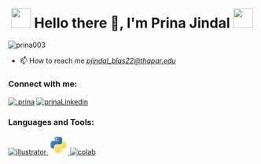<h1 align="center"><img width="40" height="40" src="https://icons-for-free.com/iff/png/512/Coding-1320568096072194118.png" > Hello there 👋, I'm Prina Jindal <img width="40" height="40" src="https://icons-for-free.com/iff/png/512/Coding-1320568096072194118.png"></h1> 

<p align="left"> <img src="https://komarev.com/ghpvc/?username=prina003&label=Profile%20views&color=0e75b6&style=flat" alt="prina003" /> </p>

- 📫 How to reach me *pjindal_blas22@thapar.edu*

<h3 align="left">Connect with me:</h3>
<p align="left">
<a href="https://instagram.com/.prina" target="blank"><img align="center" src="https://raw.githubusercontent.com/rahuldkjain/github-profile-readme-generator/master/src/images/icons/Social/instagram.svg" alt=".prina" height="40" width="55" /></a>
<a href="https://www.linkedin.com/in/prina-jindal-05178628a" target="blank"><img align="center" src="https://img.shields.io/badge/LinkedIn-0077B5?style=for-the-badge&logo=linkedin&logoColor=white" alt="prinaLinkedin" height="40" width="140" /></a>

</p>

<h3 align="left">Languages and Tools:</h3>
<p align="left"> <a href="https://www.adobe.com/in/products/illustrator.html" target="_blank" rel="noreferrer"> <img src="https://www.vectorlogo.zone/logos/adobe_illustrator/adobe_illustrator-icon.svg" alt="illustrator" width="40" height="40"/> </a> <a href="https://www.python.org" target="_blank" rel="noreferrer"> <img src="https://raw.githubusercontent.com/devicons/devicon/master/icons/python/python-original.svg" alt="python" width="40" height="40"/> </a> <a href="https://colab.research.google.com" target="_blank" > <img src="https://logowik.com/content/uploads/images/google-colaboratory6512.jpg" alt="colab" width="50" height="40"/> </a> </p>


